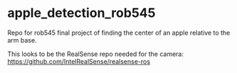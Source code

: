 # apple_detection_rob545
Repo for rob545 final project of finding the center of an apple relative to the arm base.


This looks to be the RealSense repo needed for the camera:
https://github.com/IntelRealSense/realsense-ros

